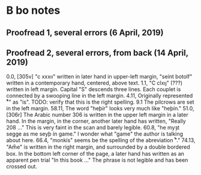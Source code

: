 # B bo notes
## Proofread 1, several errors (6 April, 2019)
## Proofread 2, several errors, from back (14 April, 2019)

0.0, [305v] "c xxxıı" written in later hand in upper-left margin, "seínt botolf" written in a contemporary hand, centered, above text.
1.1, "C clxıȷ" (???) written in left margin. Capital "S" descends three lines. Each couplet is connected by a swooping line in the left margin.
4.11, Originally represented "᷒" as "is". TODO: verify that this is the right spelling.
9.1 The pilcrows are set in the left margin.
58.11, The word "heþír" looks very much like "heþín."
51.0, [306r] The Arabic number 306 is written in the upper left margin in a later hand. In the margin, in the corner, another later hand has written, "Really 208 ..." This is very faint in the scan and barely legible.
60.8, "he myȝt segge as me seyþ ín game." I wonder what "game" the author is talking about here.
66.4, "monkís" seems be the spelling of the abreviation "᷒."
74.13, "Am̅e" is written in the right margin, and surrounded by a double bordered box. In the bottom left corner of the page, a later hand has written as an apparent pen trial "In this book ..." The phrase is not legible and has been crossed out.